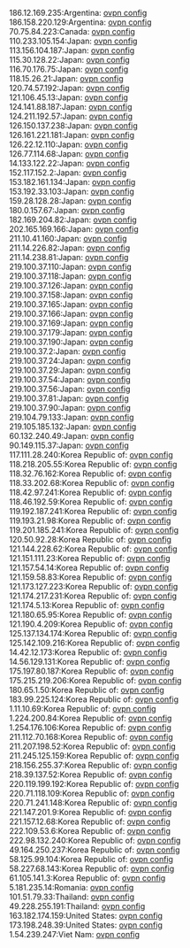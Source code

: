186.12.169.235:Argentina: [ovpn config](vpn/186_12_169_235.ovpn)  
186.158.220.129:Argentina: [ovpn config](vpn/186_158_220_129.ovpn)  
70.75.84.223:Canada: [ovpn config](vpn/70_75_84_223.ovpn)  
110.233.105.154:Japan: [ovpn config](vpn/110_233_105_154.ovpn)  
113.156.104.187:Japan: [ovpn config](vpn/113_156_104_187.ovpn)  
115.30.128.22:Japan: [ovpn config](vpn/115_30_128_22.ovpn)  
116.70.176.75:Japan: [ovpn config](vpn/116_70_176_75.ovpn)  
118.15.26.21:Japan: [ovpn config](vpn/118_15_26_21.ovpn)  
120.74.57.192:Japan: [ovpn config](vpn/120_74_57_192.ovpn)  
121.106.45.13:Japan: [ovpn config](vpn/121_106_45_13.ovpn)  
124.141.88.187:Japan: [ovpn config](vpn/124_141_88_187.ovpn)  
124.211.192.57:Japan: [ovpn config](vpn/124_211_192_57.ovpn)  
126.150.137.238:Japan: [ovpn config](vpn/126_150_137_238.ovpn)  
126.161.221.181:Japan: [ovpn config](vpn/126_161_221_181.ovpn)  
126.22.12.110:Japan: [ovpn config](vpn/126_22_12_110.ovpn)  
126.77.114.68:Japan: [ovpn config](vpn/126_77_114_68.ovpn)  
14.133.122.22:Japan: [ovpn config](vpn/14_133_122_22.ovpn)  
152.117.152.2:Japan: [ovpn config](vpn/152_117_152_2.ovpn)  
153.182.161.134:Japan: [ovpn config](vpn/153_182_161_134.ovpn)  
153.192.33.103:Japan: [ovpn config](vpn/153_192_33_103.ovpn)  
159.28.128.28:Japan: [ovpn config](vpn/159_28_128_28.ovpn)  
180.0.157.67:Japan: [ovpn config](vpn/180_0_157_67.ovpn)  
182.169.204.82:Japan: [ovpn config](vpn/182_169_204_82.ovpn)  
202.165.169.166:Japan: [ovpn config](vpn/202_165_169_166.ovpn)  
211.10.41.160:Japan: [ovpn config](vpn/211_10_41_160.ovpn)  
211.14.226.82:Japan: [ovpn config](vpn/211_14_226_82.ovpn)  
211.14.238.81:Japan: [ovpn config](vpn/211_14_238_81.ovpn)  
219.100.37.110:Japan: [ovpn config](vpn/219_100_37_110.ovpn)  
219.100.37.118:Japan: [ovpn config](vpn/219_100_37_118.ovpn)  
219.100.37.126:Japan: [ovpn config](vpn/219_100_37_126.ovpn)  
219.100.37.158:Japan: [ovpn config](vpn/219_100_37_158.ovpn)  
219.100.37.165:Japan: [ovpn config](vpn/219_100_37_165.ovpn)  
219.100.37.166:Japan: [ovpn config](vpn/219_100_37_166.ovpn)  
219.100.37.169:Japan: [ovpn config](vpn/219_100_37_169.ovpn)  
219.100.37.179:Japan: [ovpn config](vpn/219_100_37_179.ovpn)  
219.100.37.190:Japan: [ovpn config](vpn/219_100_37_190.ovpn)  
219.100.37.2:Japan: [ovpn config](vpn/219_100_37_2.ovpn)  
219.100.37.24:Japan: [ovpn config](vpn/219_100_37_24.ovpn)  
219.100.37.29:Japan: [ovpn config](vpn/219_100_37_29.ovpn)  
219.100.37.54:Japan: [ovpn config](vpn/219_100_37_54.ovpn)  
219.100.37.56:Japan: [ovpn config](vpn/219_100_37_56.ovpn)  
219.100.37.81:Japan: [ovpn config](vpn/219_100_37_81.ovpn)  
219.100.37.90:Japan: [ovpn config](vpn/219_100_37_90.ovpn)  
219.104.79.133:Japan: [ovpn config](vpn/219_104_79_133.ovpn)  
219.105.185.132:Japan: [ovpn config](vpn/219_105_185_132.ovpn)  
60.132.240.49:Japan: [ovpn config](vpn/60_132_240_49.ovpn)  
90.149.115.37:Japan: [ovpn config](vpn/90_149_115_37.ovpn)  
117.111.28.240:Korea Republic of: [ovpn config](vpn/117_111_28_240.ovpn)  
118.218.205.55:Korea Republic of: [ovpn config](vpn/118_218_205_55.ovpn)  
118.32.76.162:Korea Republic of: [ovpn config](vpn/118_32_76_162.ovpn)  
118.33.202.68:Korea Republic of: [ovpn config](vpn/118_33_202_68.ovpn)  
118.42.97.241:Korea Republic of: [ovpn config](vpn/118_42_97_241.ovpn)  
118.46.192.59:Korea Republic of: [ovpn config](vpn/118_46_192_59.ovpn)  
119.192.187.241:Korea Republic of: [ovpn config](vpn/119_192_187_241.ovpn)  
119.193.21.98:Korea Republic of: [ovpn config](vpn/119_193_21_98.ovpn)  
119.201.185.241:Korea Republic of: [ovpn config](vpn/119_201_185_241.ovpn)  
120.50.92.28:Korea Republic of: [ovpn config](vpn/120_50_92_28.ovpn)  
121.144.228.62:Korea Republic of: [ovpn config](vpn/121_144_228_62.ovpn)  
121.151.111.23:Korea Republic of: [ovpn config](vpn/121_151_111_23.ovpn)  
121.157.54.14:Korea Republic of: [ovpn config](vpn/121_157_54_14.ovpn)  
121.159.58.83:Korea Republic of: [ovpn config](vpn/121_159_58_83.ovpn)  
121.173.127.223:Korea Republic of: [ovpn config](vpn/121_173_127_223.ovpn)  
121.174.217.231:Korea Republic of: [ovpn config](vpn/121_174_217_231.ovpn)  
121.174.5.13:Korea Republic of: [ovpn config](vpn/121_174_5_13.ovpn)  
121.180.65.95:Korea Republic of: [ovpn config](vpn/121_180_65_95.ovpn)  
121.190.4.209:Korea Republic of: [ovpn config](vpn/121_190_4_209.ovpn)  
125.137.134.174:Korea Republic of: [ovpn config](vpn/125_137_134_174.ovpn)  
125.142.109.216:Korea Republic of: [ovpn config](vpn/125_142_109_216.ovpn)  
14.42.12.173:Korea Republic of: [ovpn config](vpn/14_42_12_173.ovpn)  
14.56.129.131:Korea Republic of: [ovpn config](vpn/14_56_129_131.ovpn)  
175.197.80.187:Korea Republic of: [ovpn config](vpn/175_197_80_187.ovpn)  
175.215.219.206:Korea Republic of: [ovpn config](vpn/175_215_219_206.ovpn)  
180.65.1.50:Korea Republic of: [ovpn config](vpn/180_65_1_50.ovpn)  
183.99.225.124:Korea Republic of: [ovpn config](vpn/183_99_225_124.ovpn)  
1.11.10.69:Korea Republic of: [ovpn config](vpn/1_11_10_69.ovpn)  
1.224.200.84:Korea Republic of: [ovpn config](vpn/1_224_200_84.ovpn)  
1.254.176.106:Korea Republic of: [ovpn config](vpn/1_254_176_106.ovpn)  
211.112.70.168:Korea Republic of: [ovpn config](vpn/211_112_70_168.ovpn)  
211.207.198.52:Korea Republic of: [ovpn config](vpn/211_207_198_52.ovpn)  
211.245.125.159:Korea Republic of: [ovpn config](vpn/211_245_125_159.ovpn)  
218.156.255.37:Korea Republic of: [ovpn config](vpn/218_156_255_37.ovpn)  
218.39.137.52:Korea Republic of: [ovpn config](vpn/218_39_137_52.ovpn)  
220.119.199.192:Korea Republic of: [ovpn config](vpn/220_119_199_192.ovpn)  
220.71.118.109:Korea Republic of: [ovpn config](vpn/220_71_118_109.ovpn)  
220.71.241.148:Korea Republic of: [ovpn config](vpn/220_71_241_148.ovpn)  
221.147.201.9:Korea Republic of: [ovpn config](vpn/221_147_201_9.ovpn)  
221.157.12.68:Korea Republic of: [ovpn config](vpn/221_157_12_68.ovpn)  
222.109.53.6:Korea Republic of: [ovpn config](vpn/222_109_53_6.ovpn)  
222.98.132.240:Korea Republic of: [ovpn config](vpn/222_98_132_240.ovpn)  
49.164.250.237:Korea Republic of: [ovpn config](vpn/49_164_250_237.ovpn)  
58.125.99.104:Korea Republic of: [ovpn config](vpn/58_125_99_104.ovpn)  
58.227.68.143:Korea Republic of: [ovpn config](vpn/58_227_68_143.ovpn)  
61.105.141.3:Korea Republic of: [ovpn config](vpn/61_105_141_3.ovpn)  
5.181.235.14:Romania: [ovpn config](vpn/5_181_235_14.ovpn)  
101.51.79.33:Thailand: [ovpn config](vpn/101_51_79_33.ovpn)  
49.228.255.191:Thailand: [ovpn config](vpn/49_228_255_191.ovpn)  
163.182.174.159:United States: [ovpn config](vpn/163_182_174_159.ovpn)  
173.198.248.39:United States: [ovpn config](vpn/173_198_248_39.ovpn)  
1.54.239.247:Viet Nam: [ovpn config](vpn/1_54_239_247.ovpn)  
